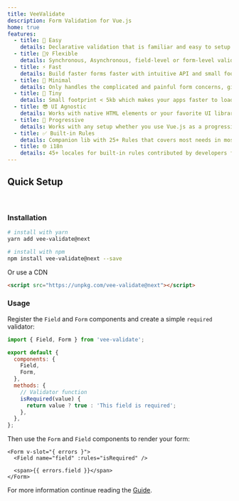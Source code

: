 ```yaml
---
title: VeeValidate
description: Form Validation for Vue.js
home: true
features:
  - title: 🍞 Easy
    details: Declarative validation that is familiar and easy to setup
  - title: 🧘‍♀️ Flexible
    details: Synchronous, Asynchronous, field-level or form-level validation
  - title: ⚡️ Fast
    details: Build faster forms faster with intuitive API and small footprint
  - title: 🏏 Minimal
    details: Only handles the complicated and painful form concerns, gives you full control over everything else
  - title: 🍤 Tiny
    details: Small footprint < 5kb which makes your apps faster to load
  - title: 😎 UI Agnostic
    details: Works with native HTML elements or your favorite UI library components
  - title: 🦾 Progressive
    details: Works with any setup whether you use Vue.js as a progressive enhancement or in a complex setup
  - title: ✅ Built-in Rules
    details: Companion lib with 25+ Rules that covers most needs in most web applications
  - title: 🌐 i18n
    details: 45+ locales for built-in rules contributed by developers from all over the world
---
```


## Quick Setup

<br />

### Installation

```bash
# install with yarn
yarn add vee-validate@next

# install with npm
npm install vee-validate@next --save
```

Or use a CDN

```html
<script src="https://unpkg.com/vee-validate@next"></script>
```

### Usage

Register the `Field` and `Form` components and create a simple `required` validator:

```js
import { Field, Form } from 'vee-validate';

export default {
  components: {
    Field,
    Form,
  },
  methods: {
    // Validator function
    isRequired(value) {
      return value ? true : 'This field is required';
    },
  },
};
```

Then use the `Form` and `Field` components to render your form:

```vue
<Form v-slot="{ errors }">
  <Field name="field" :rules="isRequired" />

  <span>{{ errors.field }}</span>
</Form>
```

For more information continue reading the [Guide](/guide/overview).
